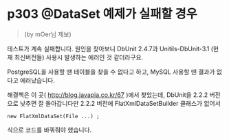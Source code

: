 # p303 @DataSet 예제가 실패할 경우 #
> (by mOer님 제보)

테스트가 계속 실패합니다.
원인을 찾아보니 DbUnit 2.4.7과 Unitils-DbUnit-3.1 (현재 최신버전들) 사용시 발생하는 에러인 것 같더라구요.

PostgreSQL을 사용할 땐 테이블을 찾을 수 없다고 하고, MySQL 사용할 땐 결과가 없다고 에러났습니다.

해결책은 이 곳( http://blog.javapia.co.kr/67 )에서 찾았는데, DbUnit을 2.2.2 버전으로 낮추면
잘 돌아갑니다만 2.2.2 버전에 FlatXmlDataSetBuilder 클래스가 없어서
```
new FlatXmlDataSet(File ...) ; 
```
식으로 코드를 바꿔줘야 했습니다.